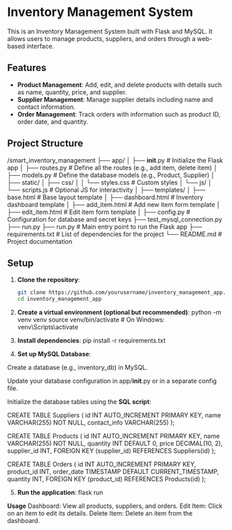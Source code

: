 # Inventory Management System

This is an Inventory Management System built with Flask and MySQL. It allows users to manage products, suppliers, and orders through a web-based interface.

## Features

- **Product Management**: Add, edit, and delete products with details such as name, quantity, price, and supplier.
- **Supplier Management**: Manage supplier details including name and contact information.
- **Order Management**: Track orders with information such as product ID, order date, and quantity.

## Project Structure

/smart_inventory_management
├── app/
│   ├── __init__.py          # Initialize the Flask app
│   ├── routes.py            # Define all the routes (e.g., add item, delete item)
│   ├── models.py            # Define the database models (e.g., Product, Supplier)
│
├── static/
│   ├── css/
│   │   └── styles.css       # Custom styles
│   └── js/
│       └── scripts.js       # Optional JS for interactivity
│
├── templates/
│   ├── base.html            # Base layout template
│   ├── dashboard.html       # Inventory dashboard template
│   ├── add_item.html        # Add new item form template
│   ├── edit_item.html       # Edit item form template
│
├── config.py                # Configuration for database and secret keys
├── test_mysql_connection.py           
├── run.py 
├── run.py                   # Main entry point to run the Flask app
├── requirements.txt         # List of dependencies for the project
└── README.md                # Project documentation




## Setup

1. **Clone the repository**:
   ```bash
   git clone https://github.com/yourusername/inventory_management_app.git
   cd inventory_management_app


2. **Create a virtual environment (optional but recommended)**:
python -m venv venv
source venv/bin/activate   # On Windows: venv\Scripts\activate


3. **Install dependencies**:
pip install -r requirements.txt


4. **Set up MySQL Database**:

Create a database (e.g., inventory_db) in MySQL.

Update your database configuration in app/__init__.py or in a separate config file.

Initialize the database tables using the **SQL script**:

CREATE TABLE Suppliers (
    id INT AUTO_INCREMENT PRIMARY KEY,
    name VARCHAR(255) NOT NULL,
    contact_info VARCHAR(255)
);

CREATE TABLE Products (
    id INT AUTO_INCREMENT PRIMARY KEY,
    name VARCHAR(255) NOT NULL,
    quantity INT DEFAULT 0,
    price DECIMAL(10, 2),
    supplier_id INT,
    FOREIGN KEY (supplier_id) REFERENCES Suppliers(id)
);

CREATE TABLE Orders (
    id INT AUTO_INCREMENT PRIMARY KEY,
    product_id INT,
    order_date TIMESTAMP DEFAULT CURRENT_TIMESTAMP,
    quantity INT,
    FOREIGN KEY (product_id) REFERENCES Products(id)
);

5. **Run the application**:
flask run


**Usage**
Dashboard: View all products, suppliers, and orders.
Edit Item: Click on an item to edit its details.
Delete Item: Delete an item from the dashboard.
